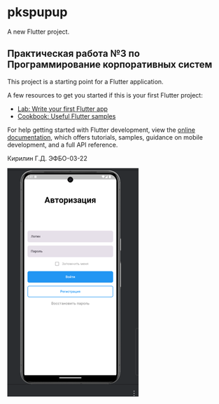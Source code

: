 # pkspupup

A new Flutter project.

## Практическая работа №3 по Программирование корпоративных систем

This project is a starting point for a Flutter application.

A few resources to get you started if this is your first Flutter project:

- [Lab: Write your first Flutter app](https://docs.flutter.dev/get-started/codelab)
- [Cookbook: Useful Flutter samples](https://docs.flutter.dev/cookbook)

For help getting started with Flutter development, view the
[online documentation](https://docs.flutter.dev/), which offers tutorials,
samples, guidance on mobile development, and a full API reference.

Кирилин Г.Д. ЭФБО-03-22

![img.png](img.png)
